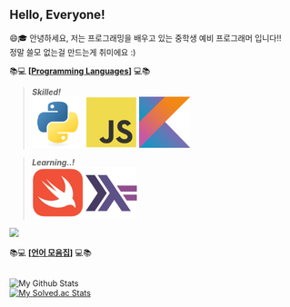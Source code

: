 ## Hello, Everyone!

😄🎓 안녕하세요, 저는 프로그래밍을 배우고 있는 중학생 예비 프로그래머 입니다!!<br>
정말 쓸모 없는걸 만드는게 취미에요 :)<br>

📚💻 **\[[Programming Languages](https://github.com/pl-Steve28-lq/ProgrammingLanguages)\]** 💻📚 <br> 

> _**Skilled!**_ <br>
> <img src="https://raw.githubusercontent.com/devicons/devicon/master/icons/python/python-original.svg" width=90 height=90>
> <img src="https://raw.githubusercontent.com/devicons/devicon/master/icons/javascript/javascript-original.svg" width=90 height=90>
> <img src="https://raw.githubusercontent.com/devicons/devicon/master/icons/kotlin/kotlin-original.svg" width=90 height=90>

> _**Learning..!**_ <br>
> <img src="https://raw.githubusercontent.com/devicons/devicon/master/icons/swift/swift-original.svg" width=90 height=90>
> <img src="https://raw.githubusercontent.com/devicons/devicon/master/icons/haskell/haskell-original.svg" width=90 height=90>

<img src="https://github-readme-stats.vercel.app/api/top-langs/?username=pl-Steve28-lq&show_icons=true&title_color=004c97&icon_color=004c97&text_color=434343&bg_color=00000000&cache_seconds=1800&layout=compact&langs_count=8">


📚💻 **\[[언어 모음집](https://github.com/pl-Steve28-lq/ProgrammingLanguages)\]** 💻📚 <br> <br>

![My Github Stats](https://github-readme-stats.vercel.app/api?username=pl-Steve28-lq&show_icons=true) <br>
[![My Solved.ac Stats](http://mazassumnida.wtf/api/v2/generate_badge?boj=kenis7)](https://solved.ac/profile/kenis7)


<!--
**pl-Steve28-lq/pl-Steve28-lq** is a ✨ _special_ ✨ repository because its `README.md` (this file) appears on your GitHub profile.

Here are some ideas to get you started:

- 🔭 I’m currently working on ...
- 🌱 I’m currently learning ...
- 👯 I’m looking to collaborate on ...
- 🤔 I’m looking for help with ...
- 💬 Ask me about ...
- 📫 How to reach me: ...
- 😄 Pronouns: ...
- ⚡ Fun fact: ...
-->
